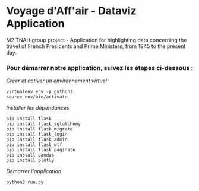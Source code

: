 # Voyage d'Aff'air - Dataviz Application


M2 TNAH group project - Application for highlighting data concerning the travel of French Presidents and Prime Ministers, from 1945 to the present day.

### Pour démarrer notre application, suivez les étapes ci-dessous :

*Créer et activer un environnement virtuel*
```
virtualenv env -p python3
source env/bin/activate
```

*Installer les dépendances*
```
pip install flask
pip install flask_sqlalchemy
pip install flask_migrate
pip install flask_login
pip install flask_admin
pip install flask_wtf
pip install flask_paginate
pip install pandas
pip install plotly
```

*Démarrer l'application*
```
python3 run.py
```
